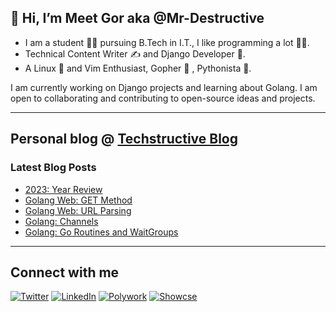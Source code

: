 
## 👋 Hi, I’m Meet Gor aka @Mr-Destructive
- I am a student 👨‍🎓 pursuing B.Tech in I.T., I like programming a lot 👨‍💻. 
- Technical Content Writer ✍️ and Django Developer 🦄.
- A Linux 🐧 and Vim Enthusiast, Gopher 🐹 , Pythonista 🐍.

I am currently working on Django projects and learning about Golang. I am open to collaborating and contributing to open-source ideas and projects. 

---
## Personal blog @ [Techstructive Blog](https://www.meetgor.com/blog/)

### Latest Blog Posts  

  <!-- BLOG-POST-LIST:START -->
- [2023: Year Review](https://www.meetgor.com/2023-review)
- [Golang Web: GET Method](https://www.meetgor.com/golang-web-get-method)
- [Golang Web: URL Parsing](https://www.meetgor.com/golang-web-url-parsing)
- [Golang: Channels](https://www.meetgor.com/golang-channels)
- [Golang: Go Routines and WaitGroups](https://www.meetgor.com/golang-go-routines)
<!-- BLOG-POST-LIST:END --> 

---
## Connect with me 

[![Twitter](https://img.shields.io/badge/Twitter-%231DA1F2.svg?style=for-the-badge&logo=Twitter&logoColor=white)](https://twitter.com/MeetGor21)
[![LinkedIn](https://img.shields.io/badge/linkedin-%230077B5.svg?style=for-the-badge&logo=linkedin&logoColor=white)](https://www.linkedin.com/in/meetgor/)
[![Polywork](https://img.shields.io/badge/Polywork-543DE0?style=for-the-badge&logo=polywork&logoColor=white)](https://www.polywork.com/mr_destructive)
[![Showcse](https://img.shields.io/badge/Showwcase-black?style=for-the-badge&logoColor=black)](https://www.showwcase.com/mr-destructive)
